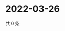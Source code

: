# 2022-03-26

共 0 条

<!-- BEGIN WEIBO -->
<!-- 最后更新时间 Sat Mar 26 2022 11:17:49 GMT+0800 (China Standard Time) -->

<!-- END WEIBO -->
